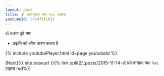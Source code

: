 ```yaml
---
layout: post
title: ॐ अक्षोभ्याया नमः १०८ टाइम्स
youtubeId: lFs4fIFLKIY
---
```

 
 
 ॐ प्रधना दृठे नमः  
 
 -  प्रकृति को कौन धारण करता है 
 
  
 
  
 
 
 
 
 
 


{% include youtubePlayer.html id=page.youtubeId %}
 
[Next]({{ site.baseurl }}{% link  split2/_posts/2015-11-14-ॐ प्रकाशनाया नमः १०८ टाइम्स.md%})
 
